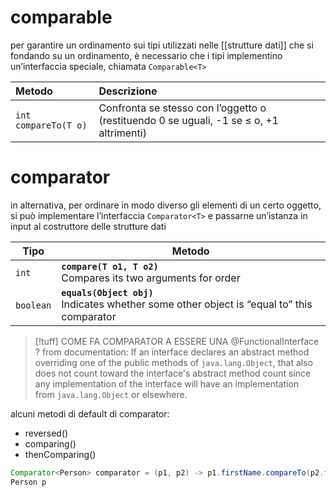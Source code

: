 # comparable
per garantire un ordinamento sui tipi utilizzati nelle [[strutture dati]] che si fondando su un ordinamento, è necessario che i tipi implementino un’interfaccia speciale, chiamata `Comparable<T>`

| Metodo               | Descrizione                                                                             |
| :------------------- | :-------------------------------------------------------------------------------------- |
| `int compareTo(T o)` | Confronta se stesso con l’oggetto o (restituendo 0 se uguali, -1 se ≤ o, +1 altrimenti) |
# comparator

in alternativa, per ordinare in modo diverso gli elementi di un certo oggetto, si può implementare l’interfaccia `Comparator<T>` e passarne un’istanza in input al costruttore delle strutture dati 

| Tipo      | Metodo                                                                                        |
| --------- | --------------------------------------------------------------------------------------------- |
| `int`     | **`compare(T o1, T o2)`**<br>Compares its two arguments for order                             |
| `boolean` | **`equals(Object obj)`**<br>Indicates whether some other object is “equal to” this comparator |
>[!tuff] COME FA COMPARATOR A ESSERE UNA @FunctionalInterface ?
>from documentation:
>If an interface declares an abstract method overriding one of the public methods of `java.lang.Object`, that also does not count toward the interface's abstract method count since any implementation of the interface will have an implementation from `java.lang.Object` or elsewhere.

alcuni metodi di default di comparator:
- reversed()
- comparing()
- thenComparing()
```java
Comparator<Person> comparator = (p1, p2) -> p1.firstName.compareTo(p2.firstName);
Person p
```